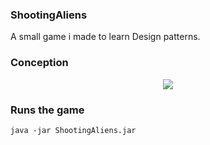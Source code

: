 ### ShootingAliens
A small game i made to learn Design patterns.

### Conception 
<p align="center">
  <img  src="https://i.imgur.com/A4YMDeo.png">
</p>

### Runs the game
```
java -jar ShootingAliens.jar

```
